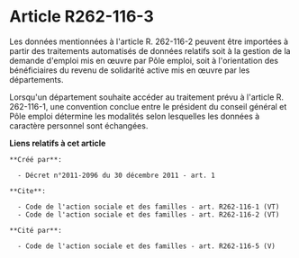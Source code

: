 # Article R262-116-3

Les données mentionnées à l'article R. 262-116-2 peuvent être importées à partir des traitements automatisés de données
relatifs soit à la gestion de la demande d'emploi mis en œuvre par Pôle emploi, soit à l'orientation des bénéficiaires du
revenu de solidarité active mis en œuvre par les départements. 

Lorsqu'un département souhaite accéder au traitement prévu à l'article R. 262-116-1, une convention conclue entre le
président du conseil général et Pôle emploi détermine les modalités selon lesquelles les données à caractère personnel sont
échangées.

**Liens relatifs à cet article**

	**Créé par**:

	  - Décret n°2011-2096 du 30 décembre 2011 - art. 1

	**Cite**:

	  - Code de l'action sociale et des familles - art. R262-116-1 (VT)
	  - Code de l'action sociale et des familles - art. R262-116-2 (VT)

	**Cité par**:

	  - Code de l'action sociale et des familles - art. R262-116-5 (V)
